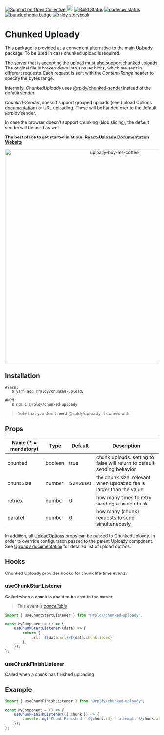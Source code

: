 <a href="https://opencollective.com/react-uploady">
    <img src="https://img.shields.io/opencollective/all/react-uploady?style=flat&logo=opencollective&label=Support%20us!&color=blue" alt="Support on Open Collective"/>
</a>
<a href="https://badge.fury.io/js/%40rpldy%2Fchunked-uploady">
    <img src="https://badge.fury.io/js/%40rpldy%2Fchunked-uploady.svg" alt="npm version" height="20"></a>
<a href="https://github.com/rpldy/react-uploady/actions/workflows/pr.yml">
        <img src="https://github.com/rpldy/react-uploady/actions/workflows/pr.yml/badge.svg" alt="Build Status"/></a>
<a href="https://codecov.io/gh/rpldy/react-uploady">
    <img src="https://codecov.io/gh/rpldy/react-uploady/branch/master/graph/badge.svg" alt="codecov status"/></a> 
<a href="https://bundlephobia.com/result?p=@rpldy/chunked-uploady">
    <img src="https://badgen.net/bundlephobia/minzip/@rpldy/chunked-uploady" alt="bundlephobia badge"/></a>
<a href="https://react-uploady-storybook.netlify.app/?path=/docs/ui-chunked-uploady--docs">
   <img src="https://cdn.jsdelivr.net/gh/storybookjs/brand@master/badge/badge-storybook.svg" alt="rpldy storybook"/></a> 

# Chunked Uploady

This package is provided as a convenient alternative to the main [Uploady](https://react-uploady.org/docs/api/) package. 
To be used in case chunked upload is required.

The server that is accepting the upload must also support chunked uploads. 
The original file is broken down into smaller blobs, which are sent in different requests. 
Each request is sent with the _Content-Range_ header to specify the bytes range.

Internally, _ChunkedUploady_ uses [@rpldy/chunked-sender](https://react-uploady.org/docs/api/senders/chunkedSender/) instead of the default sender.

_Chunked-Sender_, doesn't support grouped uploads (see Upload Options [documentation](https://react-uploady.org/docs/api/#props)) or URL uploading. 
These will be handed over to the default [@rpldy/sender](https://react-uploady.org/docs/api/senders/xhrSender/).

In case the browser doesn't support chunking (blob slicing), the default sender will be used as well.

**The best place to get started is at our: [React-Uploady Documentation Website](https://react-uploady.org)**

<p align="center">
    <a href="https://www.buymeacoffee.com/yoav"> 
        <img width="700" alt="uploady-buy-me-coffee" src="https://github.com/user-attachments/assets/3a22cd82-94f8-4b79-8b1b-c783be5ecb88">
    </a>
</p>

## Installation

```shell
#Yarn: 
   $ yarn add @rpldy/chunked-uploady

#NPM:
   $ npm i @rpldy/chunked-uploady
``` 

> Note that you don't need @rpldy/uploady, it comes with.

## Props

| Name (* = mandatory) | Type    | Default | Description                                                             | 
|----------------------|---------|---------|-------------------------------------------------------------------------|
| chunked              | boolean | true    | chunk uploads. setting to false will return to default sending behavior |
| chunkSize            | number  | 5242880 | the chunk size. relevant when uploaded file is larger than the value    |
| retries              | number  | 0       | how many times to retry sending a failed chunk                          |
| parallel             | number  | 0       | how many (chunk) requests to send simultaneously                        |

In addition, all [UploadOptions](https://react-uploady.org/docs/api/types/#uploadoptions) props can be passed to ChunkedUploady.
In order to override configuration passed to the parent Uploady component. 
See [Uploady documentation](https://react-uploady.org/docs/api/#props) for detailed list of upload options.   

## Hooks

Chunked Uploady provides hooks for chunk life-time events:

### useChunkStartListener 

Called when a chunk is about to be sent to the server

> This event is _[cancellable](https://react-uploady.org/docs/api/events/#cancellable-events)_

```javascript
import { useChunkStartListener } from "@rpldy/chunked-uploady";

const MyComponent = () => {
    useChunkStartListener((data) => {
        return {
            url: `${data.url}/${data.chunk.index}`
        };  
    });   
};
```

### useChunkFinishListener

Called when a chunk has finished uploading

## Example

```javascript
import { useChunkFinishListener } from "@rpldy/chunked-uploady";

const MyComponent = () => {
    useChunkFinishListener(({ chunk }) => {
        console.log(`Chunk Finished - ${chunk.id} - attempt: ${chunk.attempt}`);
    });
};
 ```

